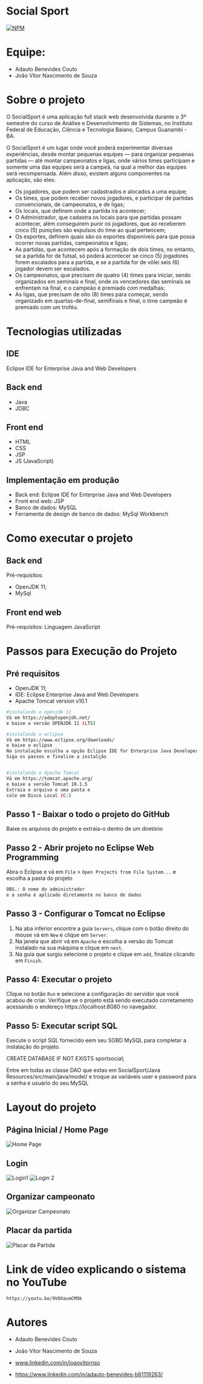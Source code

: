 # Social Sport
[![NPM](https://img.shields.io/npm/l/react)](https://github.com/AdautoBenevides/SocialSport/blob/main/LICENSE) 


# Equipe:

- Adauto Benevides Couto
- João Vitor Nascimento de Souza

# Sobre o projeto

O SocialSport é uma aplicação full stack web desenvolvida durante o 3º semestre do curso de Análise e Desenvolvimento de Sistemas, no Instituto Federal de Educação, Ciência e Tecnologia Baiano, Campus Guanambi - BA. 

O SocialSport é um lugar onde você poderá experimentar diversas experiências, desde montar pequenas equipes — para organizar pequenas partidas — até montar campeonatos e ligas, onde vários times participam e somente uma das equipes será a campeã, na qual a melhor das equipes será recompensada. Além disso, existem alguns componentes na aplicação, são eles: 
 - Os jogadores, que podem ser cadastrados e alocados a uma equipe;
 - Os times, que podem receber novos jogadores, e participar de partidas convencionais, de campeonatos, e de ligas;
 - Os locais, que definem onde a partida irá acontecer;
 - O Administrador, que cadastra os locais para que partidas possam acontecer, além conseguirem punir os jogadores, que ao receberem cinco (5) punições são expulsos do time ao qual pertencem;
 - Os esportes, definem quais são os esportes disponíveis para que possa ocorrer novas partidas, campeonatos e ligas;
 - As partidas, que acontecem após a formação de dois times, no entanto, se a partida for de futsal, só poderá acontecer se cinco (5) jogadores forem escalados para a partida, e se a partida for de vôlei seis (6) jogador devem ser escalados.
 - Os campeonatos, que precisam de quatro (4) times para iniciar, sendo organizados em seminais e final, onde os vencedores das seminais se enfrentam na final, e o campeão é premiado com medalhas;
 - As ligas, que precisam de oito (8) times para começar, sendo organizado em quartas-de-final, semifinais e final, o time campeão é premiado com um troféu.
  

# Tecnologias utilizadas

## IDE
Eclipse IDE for Enterprise Java and Web Developers

## Back end
- Java
- JDBC
## Front end
- HTML
- CSS
- JSP
- JS (JavaScript)

## Implementação em produção
- Back end: Eclipse IDE for Enterprise Java and Web Developers
- Front end web: JSP
- Banco de dados: MySQL
- Ferramenta de design de banco de dados: MySql Workbench

# Como executar o projeto

## Back end
Pré-requisitos: 
 - OpenJDK 11;
 - MySql   


## Front end web
Pré-requisitos: Linguagem JavaScript


# Passos para Execução do Projeto

## Pré requisitos
- OpenJDK 11;
- IDE: Eclipse Enterprise Java and Web Developers
- Apache Tomcat version v10.1

``` bash
#instalando o openjdk 11
Vá em https://adoptopenjdk.net/ 
e baixe a versão OPENJDK 11 (LTS)

#instalando o eclipse
Vá em https://www.eclipse.org/downloads/
e baixe o eclipse
Na instalação escolha a opção Eclipse IDE for Enterprise Java Developers
Siga os passos e finalize a instalção


#instalando o Apache Tomcat
Vá em https://tomcat.apache.org/
e baixe a versão Tomcat 10.1.5
Extraia o arquivo e uma pasta e 
cole em Disco Local (C:)
```

## Passo 1 - Baixar o todo o projeto do GitHub

Baixe os arquivos do projeto e extraia-o dentro de um diretório

## Passo 2 - Abrir projeto no Eclipse Web Programming

Abra o Eclipse e vá  em ```File``` > ```Open Projects from File System...``` e escolha a pasta do projeto

``` bash
OBS.: O nome do administrador
e a senha é aplicado diretamente no banco de dados
```

## Passo 3 - Configurar o Tomcat no Eclipse

1. Na aba inferior encontre a guia ```Servers```, clique com o botão direito do mouse vá em ```New``` e clique em ```Server```.
2. Na janela que abrir vá em ```Apache``` e escolha a versão do Tomcat instalado na sua máquina e clique em ```next```.
3. Na guia que surgiu selecione o projeto e clique em ```add```, finalize clicando em ```Finish```.

## Passo 4: Executar o projeto

Clique no botão ```Run``` e selecione a configuração do servidor que você acabou de criar. Verifique se o projeto está sendo executado corretamento acessando o endereço https://localhost:8080 no navegador.

## Passo 5: Executar script SQL

Execute o script SQL fornecido eem seu SGBD MySQL para completar a instalação do projeto.

CREATE DATABASE IF NOT EXISTS sportsocial;

Entre em todas as classe DAO que estao em 
SocialSport/Java Resources/src/main/java/model/ e troque as variáveis user e password para a senha e usuário do seu MySQL


# Layout do projeto

## Página Inicial / Home Page
![Home Page](https://github.com/joaovitornso/SocialSport/blob/master/assets/home-page.png)

## Login
![Login1](https://github.com/joaovitornso/SocialSport/blob/master/assets/Login-Part1.png)
![Login 2](https://github.com/joaovitornso/SocialSport/blob/master/assets/Login-Part2.png)

## Organizar campeonato
![Organizar Campeonato](https://github.com/joaovitornso/SocialSport/blob/master/assets/organizarCampeonato.png)

## Placar da partida
![Placar da Partida](https://github.com/joaovitornso/SocialSport/blob/master/assets/placar_partida.png)

# Link de vídeo explicando o sistema no YouTube
```https://youtu.be/9VOXavmCM9k```

# Autores

- Adauto Benevides Couto
- João Vitor Nascimento de Souza

- www.linkedin.com/in/joaovitornso
- https://www.linkedin.com/in/adauto-benevides-b61119263/
